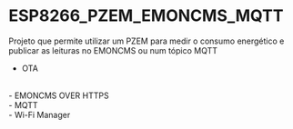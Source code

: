 # ESP8266_PZEM_EMONCMS_MQTT
Projeto que permite utilizar um PZEM para medir o consumo energético e publicar as leituras no EMONCMS ou num tópico MQTT

- OTA
<br>
- EMONCMS OVER HTTPS
<br>
- MQTT
<br>
- Wi-Fi Manager
